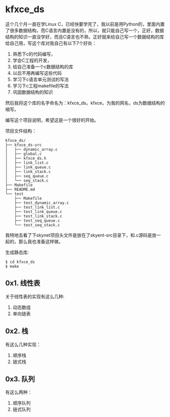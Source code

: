 # kfxce_ds

这个几个月一直在学Linux C，已经快要学完了，我以前是用Python的，里面内置了很多数据结构，而C语言内置是没有的，所以，就只能自己写一个，正好，数据结构的知识一直没学好，而且C语言也不熟，正好就来给自己写一个数据结构的库给自己用，写这个库对我自己有以下7个好处：
1. 熟悉下c的代码编写，
2. 学会C工程的开发，
3. 给自己准备一个c数据结构的库
4. 以后不用再编写这些代码
5. 学习下c语言单元测试的写法
6. 学习下c工程makefile的写法
7. 巩固数据结构的知识

然后我将这个库的名字命名为：kfxce_ds。kfxce，为我的网名，ds为数据结构的缩写。

编写这个项目说明，希望这是一个很好的开始。

项目文件结构：
```
kfxce_ds/
├── kfxce_ds-src
│   ├── dynamic_array.c
│   ├── global.c
│   ├── kfxce_ds.h
│   ├── link_list.c
│   ├── link_queue.c
│   ├── link_stack.c
│   ├── seq_queue.c
│   └── seq_stack.c
├── Makefile
├── README.md
└── test
    ├── Makefile
    ├── test_dynamic_array.c
    ├── test_link_list.c
    ├── test_link_queue.c
    ├── test_link_stack.c
    ├── test_seq_queue.c
    └── test_seq_stack.c
```
我特地去看了下skynet项目头文件是放在了skyent-src目录下，和.c源码是放一起的，那么我也准备这样做。


生成静态库:
```
$ cd kfxce_ds
$ make
```


## 0x1. 线性表

关于线性表的实现有这么几种:
1. 动态数组
2. 单向链表

## 0x2. 栈

有这么几种实现：
1. 顺序栈
2. 链式栈


## 0x3. 队列

有这么两种：
1. 顺序队列
2. 链式队列
